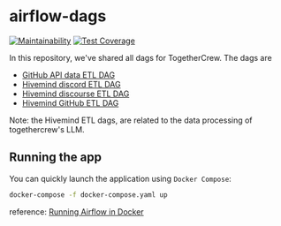 # airflow-dags

[![Maintainability](https://api.codeclimate.com/v1/badges/50707624ef6029e39e6a/maintainability)](https://codeclimate.com/github/TogetherCrew/airflow-dags/maintainability)
[![Test Coverage](https://api.codeclimate.com/v1/badges/50707624ef6029e39e6a/test_coverage)](https://codeclimate.com/github/TogetherCrew/airflow-dags/test_coverage)

In this repository, we've shared all dags for TogetherCrew. The dags are

- [GitHub API data ETL DAG](https://github.com/TogetherCrew/airflow-dags/blob/main/dags/github.py)
- [Hivemind discord ETL DAG](https://github.com/TogetherCrew/airflow-dags/blob/main/dags/hivemind_discord_etl.py)
- [Hivemind discourse ETL DAG](https://github.com/TogetherCrew/airflow-dags/blob/main/dags/hivemind_discourse_etl.py)
- [Hivemind GitHub ETL DAG](https://github.com/TogetherCrew/airflow-dags/blob/main/dags/hivemind_github_etl.py)

Note: the Hivemind ETL dags, are related to the data processing of togethercrew's LLM.

## Running the app

You can quickly launch the application using `Docker Compose`:

```bash
docker-compose -f docker-compose.yaml up
```
reference: [Running Airflow in Docker](https://airflow.apache.org/docs/apache-airflow/stable/howto/docker-compose/index.html)
